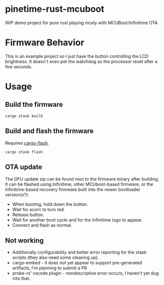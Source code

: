 # pinetime-rust-mcuboot
WIP demo project for pure rust playing nicely with MCUBoot/Infinitime OTA

# Firmware Behavior
This is an example project so I just have the button controlling the LCD brightness. It doesn't even pet the watchdog so the processor reset after a few seconds.

# Usage
## Build the firmware
```
cargo xtask build
```

## Build and flash the firmware
Requires [cargo-flash](https://probe.rs/docs/tools/cargo-flash/).
```
cargo xtask flash
```

## OTA update
The DFU update zip can be found next to the firmware binary after building. It can be flashed using Infinitime, other MCUboot-based firmware, or the Infinitime-based recovery firmware built into the newer bootloader version(s?):
- When booting, hold down the button.
- Wait for acorn to turn red.
- Release button.
- Wait for another boot cycle and for the Infinitime logo to appear.
- Connect and flash as normal.

## Not working
- Additionally configurability and better error reporting for the xtask scripts (they also need some cleaning up).
- cargo-embed - it does not yet appear to support pre-generated artifacts, I'm planning to submit a PR
- probe-rs' vscode plugin - nondescriptive error occurs, I haven't yet dug into that.
